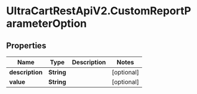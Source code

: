 # UltraCartRestApiV2.CustomReportParameterOption

## Properties

Name | Type | Description | Notes
------------ | ------------- | ------------- | -------------
**description** | **String** |  | [optional] 
**value** | **String** |  | [optional] 


